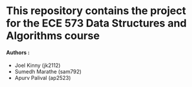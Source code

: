# This repository contains the project for the ECE 573 Data Structures and Algorithms course

#### Authors :
- Joel Kinny (jk2112)
- Sumedh Marathe (sam792)
- Apurv Palival (ap2523)

